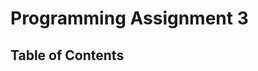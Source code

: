 <!-------------------------------------------------------------------------------
Brian Nguyen, bnguy118
2022 Winter CSE101 PA3
README.md
The Table of Contents of all files in this program
--------------------------------------------------------------------------------->
# Programming Assignment 3

## Table of Contents
